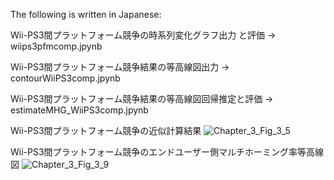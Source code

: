 The following is written in Japanese:

Wii-PS3間プラットフォーム競争の時系列変化グラフ出力 と評価 -> wiips3pfmcomp.jpynb

Wii-PS3間プラットフォーム競争結果の等高線図出力 -> contourWiiPS3comp.jpynb

Wii-PS3間プラットフォーム競争結果の等高線図回帰推定と評価 -> estimateMHG_WiiPS3comp.jpynb

Wii-PS3間プラットフォーム競争の近似計算結果
![Chapter_3_Fig_3_5](https://github.com/user-attachments/assets/f32b2565-7e2f-4b6d-a857-038ddeac54df)

Wii-PS3間プラットフォーム競争のエンドユーザー側マルチホーミング率等高線図
![Chapter_3_Fig_3_9](https://github.com/user-attachments/assets/d9a8dee7-b1f4-4550-8601-033be49d2544)
